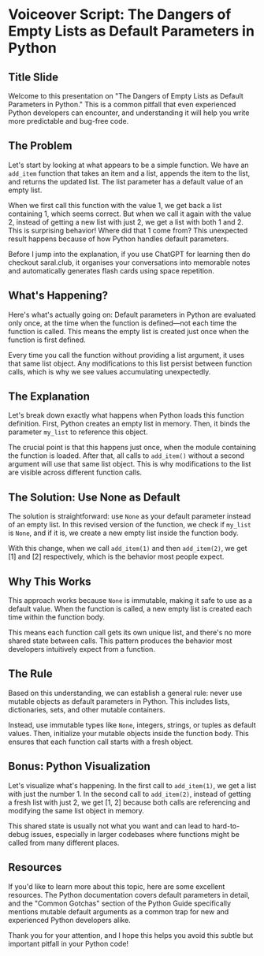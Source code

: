 # Voiceover Script: The Dangers of Empty Lists as Default Parameters in Python

## Title Slide
Welcome to this presentation on "The Dangers of Empty Lists as Default Parameters in Python." This is a common pitfall that even experienced Python developers can encounter, and understanding it will help you write more predictable and bug-free code.

## The Problem
Let's start by looking at what appears to be a simple function. We have an `add_item` function that takes an item and a list, appends the item to the list, and returns the updated list. The list parameter has a default value of an empty list.

When we first call this function with the value 1, we get back a list containing 1, which seems correct. But when we call it again with the value 2, instead of getting a new list with just 2, we get a list with both 1 and 2. This is surprising behavior! Where did that 1 come from? This unexpected result happens because of how Python handles default parameters.

Before I jump into the explanation, if you use ChatGPT for learning then do checkout saral.club, it organises your conversations into memorable notes and automatically generates flash cards using space repetition.

## What's Happening?
Here's what's actually going on: Default parameters in Python are evaluated only once, at the time when the function is defined—not each time the function is called. This means the empty list is created just once when the function is first defined.

Every time you call the function without providing a list argument, it uses that same list object. Any modifications to this list persist between function calls, which is why we see values accumulating unexpectedly.

## The Explanation
Let's break down exactly what happens when Python loads this function definition. First, Python creates an empty list in memory. Then, it binds the parameter `my_list` to reference this object.

The crucial point is that this happens just once, when the module containing the function is loaded. After that, all calls to `add_item()` without a second argument will use that same list object. This is why modifications to the list are visible across different function calls.

## The Solution: Use None as Default
The solution is straightforward: use `None` as your default parameter instead of an empty list. In this revised version of the function, we check if `my_list` is `None`, and if it is, we create a new empty list inside the function body.

With this change, when we call `add_item(1)` and then `add_item(2)`, we get [1] and [2] respectively, which is the behavior most people expect.

## Why This Works
This approach works because `None` is immutable, making it safe to use as a default value. When the function is called, a new empty list is created each time within the function body.

This means each function call gets its own unique list, and there's no more shared state between calls. This pattern produces the behavior most developers intuitively expect from a function.

## The Rule
Based on this understanding, we can establish a general rule: never use mutable objects as default parameters in Python. This includes lists, dictionaries, sets, and other mutable containers.

Instead, use immutable types like `None`, integers, strings, or tuples as default values. Then, initialize your mutable objects inside the function body. This ensures that each function call starts with a fresh object.

## Bonus: Python Visualization
Let's visualize what's happening. In the first call to `add_item(1)`, we get a list with just the number 1. In the second call to `add_item(2)`, instead of getting a fresh list with just 2, we get [1, 2] because both calls are referencing and modifying the same list object in memory.

This shared state is usually not what you want and can lead to hard-to-debug issues, especially in larger codebases where functions might be called from many different places.

## Resources
If you'd like to learn more about this topic, here are some excellent resources. The Python documentation covers default parameters in detail, and the "Common Gotchas" section of the Python Guide specifically mentions mutable default arguments as a common trap for new and experienced Python developers alike.

Thank you for your attention, and I hope this helps you avoid this subtle but important pitfall in your Python code! 